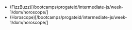 - (FizzBuzz)[/bootcamps/progateid/intermediate-js/week-1/dom/horoscope/] 
- (Horoscope)[/bootcamps/progateid/intermediate-js/week-1/dom/horoscope/]
